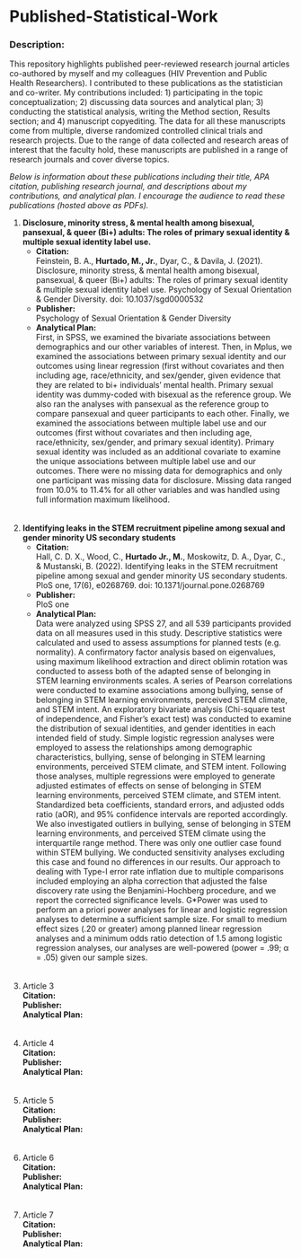 # Published-Statistical-Work

### Description: 
<p>This repository highlights published peer-reviewed research journal articles co-authored by myself and my colleagues (HIV Prevention and Public Health Researchers). I contributed to these publications as the statistician and co-writer. My contributions included: 1) participating in the topic conceptualization; 2) discussing data sources and analytical plan; 3) conducting the statistical analysis, writing the Method section, Results section; and 4) manuscript copyediting.  The data for all these manuscripts come from multiple, diverse randomized controlled clinical trials and research projects. Due to the range of data collected and research areas of interest that the faculty hold, these manuscripts are published in a range of research journals and cover diverse topics. </p>

<p><i>Below is information about these publications including their title, APA citation, publishing research journal, and descriptions about my contributions, and analytical plan. I encourage the audience to read these publications (hosted above as PDFs).</i></p>

<OL TYPE="1"><li><b>Disclosure, minority stress, & mental health among bisexual, pansexual, & queer (Bi+) adults: The roles of primary sexual identity & multiple sexual identity label use.</b>
  <ul><li><b>Citation:</b><br />Feinstein, B. A., <b>Hurtado, M., Jr.</b>, Dyar, C., & Davila, J. (2021). Disclosure, minority stress, & mental health among bisexual, pansexual, & queer (Bi+) adults: The roles of primary sexual identity & multiple sexual identity label use. Psychology of Sexual Orientation & Gender Diversity. doi: 10.1037/sgd0000532<br />
  <li><b>Publisher:</b><br />Psychology of Sexual Orientation & Gender Diversity<br />
  <li><b>Analytical Plan:</b><br />First, in SPSS, we examined the bivariate associations between demographics and our other variables of interest. Then, in Mplus, we examined the associations between primary sexual identity and our outcomes using linear regression (first without covariates and then including age, race/ethnicity, and sex/gender, given evidence that they are related to bi+ individuals’ mental health. Primary sexual identity was dummy-coded with bisexual as the reference group. We also ran the analyses with pansexual as the reference group to compare pansexual and queer participants to each other. Finally, we examined the associations between multiple label use and our outcomes (first without covariates and then including age, race/ethnicity, sex/gender, and primary sexual identity). Primary sexual identity was included as an additional covariate to examine the unique associations between multiple label use and our outcomes. There were no missing data for demographics and only one participant was missing data for disclosure. Missing data ranged from 10.0% to 11.4% for all other variables and was handled using full information maximum likelihood.</ul><br /><br />
<li><b>Identifying leaks in the STEM recruitment pipeline among sexual and gender minority US secondary students</b>
  <ul><li><b>Citation:</b><br />Hall, C. D. X., Wood, C., <b>Hurtado Jr., M.</b>, Moskowitz, D. A., Dyar, C., & Mustanski, B. (2022). Identifying leaks in the STEM recruitment pipeline among sexual and gender minority US secondary students. PloS one, 17(6), e0268769. doi: 10.1371/journal.pone.0268769<br />
  <li><b>Publisher:</b><br />PloS one<br />
  <li><b>Analytical Plan:</b><br />Data were analyzed using SPSS 27, and all 539 participants provided data on all measures used in this study. Descriptive statistics were calculated and used to assess assumptions for planned tests (e.g. normality). A confirmatory factor analysis based on eigenvalues, using maximum likelihood extraction and direct oblimin rotation was conducted to assess both of the adapted sense of belonging in STEM learning environments scales. A series of Pearson correlations were conducted to examine associations among bullying, sense of belonging in STEM learning environments, perceived STEM climate, and STEM intent. An exploratory bivariate analysis (Chi-square test of independence, and Fisher’s exact test) was conducted to examine the distribution of sexual identities, and gender identities in each intended field of study. Simple logistic regression analyses were employed to assess the relationships among demographic characteristics, bullying, sense of belonging in STEM learning environments, perceived STEM climate, and STEM intent. Following those analyses, multiple regressions were employed to generate adjusted estimates of effects on sense of belonging in STEM learning environments, perceived STEM climate, and STEM intent. Standardized beta coefficients, standard errors, and adjusted odds ratio (aOR), and 95% confidence intervals are reported accordingly. We also investigated outliers in bullying, sense of belonging in STEM learning environments, and perceived STEM climate using the interquartile range method. There was only one outlier case found within STEM bullying. We conducted sensitivity analyses excluding this case and found no differences in our results. Our approach to dealing with Type-I error rate inflation due to multiple comparisons included employing an alpha correction that adjusted the false discovery rate using the Benjamini-Hochberg procedure, and we report the corrected significance levels. G*Power was used to perform an a priori power analyses for linear and logistic regression analyses to determine a sufficient sample size. For small to medium effect sizes (.20 or greater) among planned linear regression analyses and a minimum odds ratio detection of 1.5 among logistic regression analyses, our analyses are well-powered (power = .99; α = .05) given our sample sizes.</ul><br /><br />
<li>Article 3</li>
  <b>Citation:</b><br />
  <b>Publisher:</b><br />
  <b>Analytical Plan:</b><br /><br /><br />
<li>Article 4</li>
  <b>Citation:</b><br />
  <b>Publisher:</b><br />
  <b>Analytical Plan:</b><br /><br /><br />
<li>Article 5</li>
  <b>Citation:</b><br />
  <b>Publisher:</b><br />
  <b>Analytical Plan:</b><br /><br /><br />
<li>Article 6</li>
  <b>Citation:</b><br />
  <b>Publisher:</b><br />
  <b>Analytical Plan:</b><br /><br /><br />
<li>Article 7</li>
  <b>Citation:</b><br />
  <b>Publisher:</b><br />
  <b>Analytical Plan:</b></ol>
